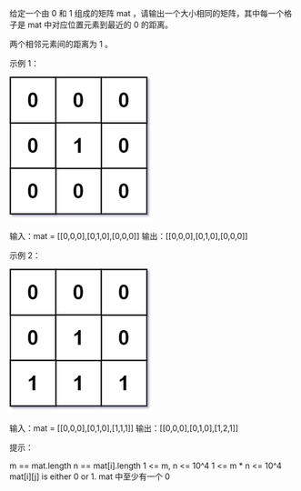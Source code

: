 给定一个由 0 和 1 组成的矩阵 mat ，请输出一个大小相同的矩阵，其中每一个格子是 mat 中对应位置元素到最近的 0 的距离。

两个相邻元素间的距离为 1 。

示例 1：

![img.png](img.png)

输入：mat = [[0,0,0],[0,1,0],[0,0,0]]
输出：[[0,0,0],[0,1,0],[0,0,0]]

示例 2：

![img_1.png](img_1.png)

输入：mat = [[0,0,0],[0,1,0],[1,1,1]]
输出：[[0,0,0],[0,1,0],[1,2,1]]

提示：

m == mat.length
n == mat[i].length
1 <= m, n <= 10^4
1 <= m * n <= 10^4
mat[i][j] is either 0 or 1.
mat 中至少有一个 0 
